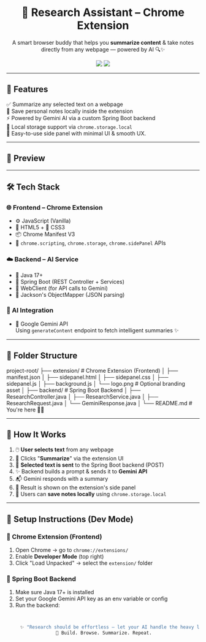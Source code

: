 <h1 align="center">🧠 Research Assistant – Chrome Extension</h1>
<p align="center">
  A smart browser buddy that helps you <strong>summarize content</strong> & take notes directly from any webpage — powered by AI 🔍✨
</p>

<p align="center">
  <img src="https://img.shields.io/badge/Built%20With-SpringBoot%20%26%20Chrome%20API-9cf?style=for-the-badge"/>
  <img src="https://img.shields.io/badge/Powered%20By-Google%20Gemini-ff69b4?style=for-the-badge"/>
</p>

---

## 🚀 Features

✅ Summarize any selected text on a webpage  
📝 Save personal notes locally inside the extension  
⚡ Powered by Gemini AI via a custom Spring Boot backend  
💾 Local storage support via `chrome.storage.local`  
🧩 Easy-to-use side panel with minimal UI & smooth UX.

---

## 📸 Preview



---

## 🛠️ Tech Stack

### 🌐 Frontend – Chrome Extension
- ⚙️ JavaScript (Vanilla)
- 📄 HTML5 + 🎨 CSS3
- 📦 Chrome Manifest V3
- 🔧 `chrome.scripting`, `chrome.storage`, `chrome.sidePanel` APIs

### ☁️ Backend – AI Service
- 🧰 Java 17+
- 🌱 Spring Boot (REST Controller + Services)
- 🔄 WebClient (for API calls to Gemini)
- 🧾 Jackson's ObjectMapper (JSON parsing)

### 🤖 AI Integration
- 🔮 Google Gemini API  
  Using `generateContent` endpoint to fetch intelligent summaries ✨

---

## 📁 Folder Structure
project-root/
├── extension/ # Chrome Extension (Frontend)
│ ├── manifest.json
│ ├── sidepanel.html
│ ├── sidepanel.css
│ ├── sidepanel.js
│ ├── background.js
│ └── logo.png # Optional branding asset
│
├── backend/ # Spring Boot Backend
│ ├── ResearchController.java
│ ├── ResearchService.java
│ ├── ResearchRequest.java
│ └── GeminiResponse.java
│
└── README.md # You're here 💁‍♀️


---

## 🔄 How It Works

1. 🖱️ **User selects text** from any webpage  
2. 💬 Clicks "**Summarize**" via the extension UI  
3. 🔗 **Selected text is sent** to the Spring Boot backend (POST)  
4. ✨ Backend builds a prompt & sends it to **Gemini API**  
5. 📬 Gemini responds with a summary  
6. 📜 Result is shown on the extension's side panel  
7. 🧠 Users can **save notes locally** using `chrome.storage.local`

---


## 📌 Setup Instructions (Dev Mode)

### 🧩 Chrome Extension (Frontend)
1. Open Chrome → go to `chrome://extensions/`
2. Enable **Developer Mode** (top right)
3. Click "Load Unpacked" → select the `extension/` folder

### 🧠 Spring Boot Backend
1. Make sure Java 17+ is installed
2. Set your Google Gemini API key as an env variable or config
3. Run the backend:
```bash :  ./mvnw spring-boot:run


     ✨ "Research should be effortless — let your AI handle the heavy lifting."
                  🚀 Build. Browse. Summarize. Repeat.


